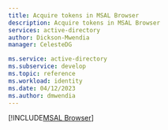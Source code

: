 ```yaml
---
title: Acquire tokens in MSAL Browser
description: Acquire tokens in MSAL Browser
services: active-directory
author: Dickson-Mwendia
manager: CelesteDG

ms.service: active-directory
ms.subservice: develop
ms.topic: reference
ms.workload: identity
ms.date: 04/12/2023
ms.author: dmwendia
---
```


[!INCLUDE[MSAL Browser](~//msal-browser/docs/includes/acquire-token.md)]